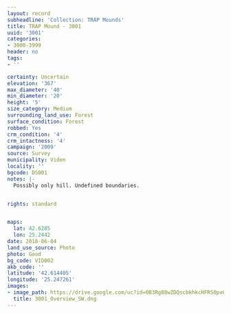 ```yaml
---
layout: record
subheadline: 'Collection: TRAP Mounds'
title: TRAP Mound - 3001
uuid: '3001'
categories:
- 3000-3999
header: no
tags:
- ''

certainty: Uncertain
elevation: '367'
max_diameter: '40'
min_diameter: '20'
height: '5'
size_category: Medium
surrounding_land_use: Forest
surface_condition: Forest
robbed: Yes
crm_condition: '4'
crm_intactness: '4'
campaign: '2009'
source: Survey
municipality: Viden
locality: ''
bgcode: DS001
notes: |-
  Possibly only hill. Undefined boundaries.


rights: standard


maps:
  lat: 42.6285
  lon: 25.2442
date: 2018-06-04
land_use_source: Photo
photo: Good
bg_code: VID002
akb_code: ''
latitude: '42.614405'
longitude: '25.247261'
images:
- image_path: https://drive.google.com/uc?id=0B3Rg88wZDQscbkhkcHFRS0pvQmc
  title: 3001_Overview_SW.dng
---
```

